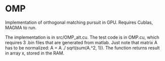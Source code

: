 # OMP

Implementation of orthogonal matching pursuit in GPU.
Requires Cublas, MAGMA to run.

The implementation is in src/OMP_alt.cu. The test code is in OMP.cu, which requires 3 .bin files that are generated from matlab.
Just note that matrix A has to be normalized: A = A ./ sqrt(sum(A.^2, 1)). The function returns result in array x, stored in the RAM.
